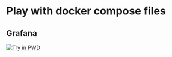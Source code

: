 # Play with docker compose files

## Grafana

[![Try in PWD](https://raw.githubusercontent.com/play-with-docker/stacks/master/assets/images/button.png)](https://labs.play-with-docker.com/?stack=https://raw.githubusercontent.com/dsschneidermann/play-with-docker/main/grafana-compose.yml)
